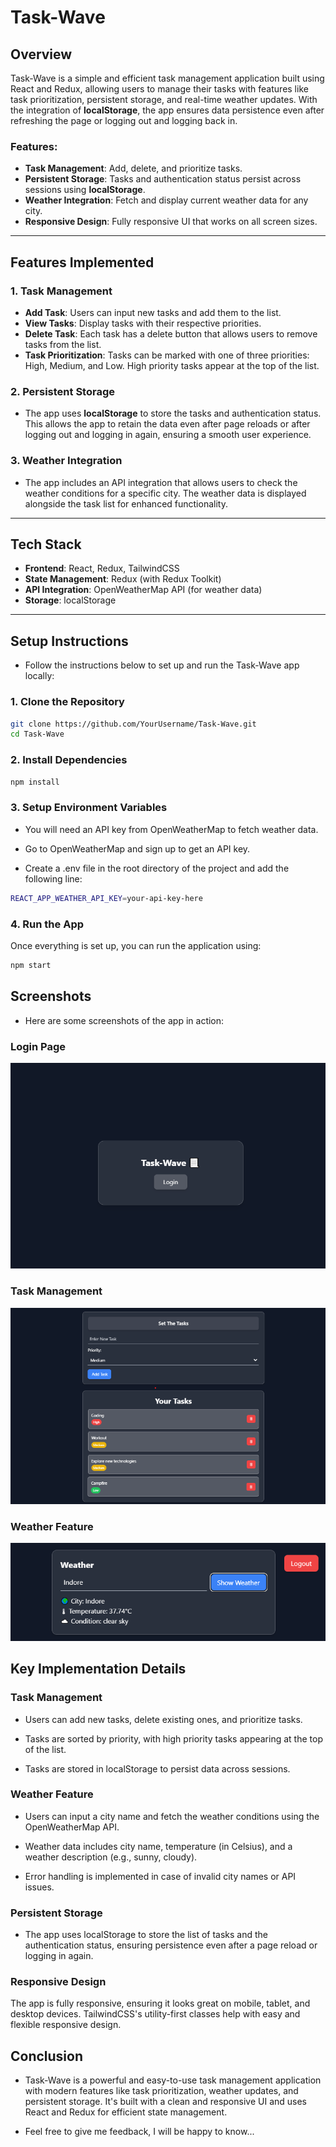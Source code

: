 # Task-Wave

## Overview

Task-Wave is a simple and efficient task management application built using React and Redux, allowing users to manage their tasks with features like task prioritization, persistent storage, and real-time weather updates. With the integration of **localStorage**, the app ensures data persistence even after refreshing the page or logging out and logging back in.

### Features:
- **Task Management**: Add, delete, and prioritize tasks.
- **Persistent Storage**: Tasks and authentication status persist across sessions using **localStorage**.
- **Weather Integration**: Fetch and display current weather data for any city.
- **Responsive Design**: Fully responsive UI that works on all screen sizes.

---

## Features Implemented

### 1. **Task Management**
   - **Add Task**: Users can input new tasks and add them to the list.
   - **View Tasks**: Display tasks with their respective priorities.
   - **Delete Task**: Each task has a delete button that allows users to remove tasks from the list.
   - **Task Prioritization**: Tasks can be marked with one of three priorities: High, Medium, and Low. High priority tasks appear at the top of the list.

### 2. **Persistent Storage**
   - The app uses **localStorage** to store the tasks and authentication status. This allows the app to retain the data even after page reloads or after logging out and logging in again, ensuring a smooth user experience.

### 3. **Weather Integration**
   - The app includes an API integration that allows users to check the weather conditions for a specific city. The weather data is displayed alongside the task list for enhanced functionality.

---

## Tech Stack

- **Frontend**: React, Redux, TailwindCSS
- **State Management**: Redux (with Redux Toolkit)
- **API Integration**: OpenWeatherMap API (for weather data)
- **Storage**: localStorage

---

## Setup Instructions

- Follow the instructions below to set up and run the Task-Wave app locally:

### 1. Clone the Repository

```bash
git clone https://github.com/YourUsername/Task-Wave.git
cd Task-Wave
```
### 2. Install Dependencies

```bash
npm install
```

### 3. Setup Environment Variables
- You will need an API key from OpenWeatherMap to fetch weather data.

- Go to OpenWeatherMap and sign up to get an API key.

- Create a .env file in the root directory of the project and add the following line:

```bash
REACT_APP_WEATHER_API_KEY=your-api-key-here
```
### 4. Run the App
Once everything is set up, you can run the application using:

```bash
npm start
```

## Screenshots
- Here are some screenshots of the app in action:

### Login Page
![Login Page](https://github.com/MUKHTAR-02/Task-Wave/blob/main/public/screenshots/login-page.png?raw=true)

### Task Management
![Task List](https://github.com/MUKHTAR-02/Task-Wave/blob/main/public/screenshots/task-management.png?raw=true)

### Weather Feature
![Weather Feature](https://github.com/MUKHTAR-02/Task-Wave/blob/main/public/screenshots/weather-feature.png?raw=true)

## Key Implementation Details
### Task Management
- Users can add new tasks, delete existing ones, and prioritize tasks.

- Tasks are sorted by priority, with high priority tasks appearing at the top of the list.

- Tasks are stored in localStorage to persist data across sessions.

### Weather Feature
- Users can input a city name and fetch the weather conditions using the OpenWeatherMap API.

- Weather data includes city name, temperature (in Celsius), and a weather description (e.g., sunny, cloudy).

- Error handling is implemented in case of invalid city names or API issues.

### Persistent Storage
- The app uses localStorage to store the list of tasks and the authentication status, ensuring persistence even after a page reload or logging in again.

### Responsive Design
The app is fully responsive, ensuring it looks great on mobile, tablet, and desktop devices. TailwindCSS's utility-first classes help with easy and flexible responsive design.

## Conclusion
- Task-Wave is a powerful and easy-to-use task management application with modern features like task prioritization, weather updates, and persistent storage. It's built with a clean and responsive UI and uses React and Redux for efficient state management.

- Feel free to give me feedback, I will be happy to know...